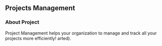 
## Projects Management

### About Project
Project Management helps your organization to manage and track all your projects more efficiently!
arted).


